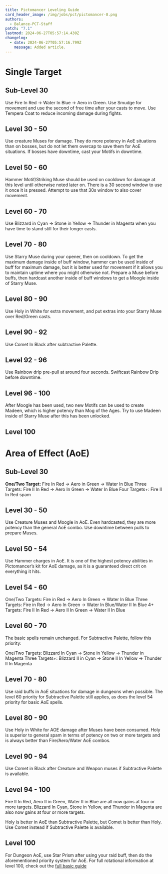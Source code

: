 ```yaml
---
title: Pictomancer Leveling Guide
card_header_image: /img/jobs/pct/pictomancer-8.png
authors:
  - Balance-PCT-Staff
patch: "7.1"
lastmod: 2024-06-27T05:57:14.430Z
changelog:
  - date: 2024-06-27T05:57:16.799Z
    message: Added article.
---
```

# Single Target

## Sub-Level 30

Use Fire In Red -> Water In Blue -> Aero in Green. Use Smudge for movement and use the second of free time after your casts to move. Use Tempera Coat to reduce incoming damage during fights. 

## Level 30 - 50

Use creature Muses for damage. They do more potency in AoE situations than on bosses, but do not let them overcap to save them for AoE situations. If bosses have downtime, cast your Motifs in downtime. 

## Level 50 - 60

Hammer Motif/Striking Muse should be used on cooldown for damage at this level until otherwise noted later on. There is a 30 second window to use it once it is pressed. Attempt to use that 30s window to also cover movement. 

## Level 60 - 70

Use Blizzard in Cyan -> Stone in Yellow -> Thunder in Magenta when you have time to stand still for their longer casts. 

## Level 70 - 80

Use Starry Muse during your opener, then on cooldown. To get the maximum damage inside of buff window, hammer can be used inside of buff for maximum damage, but it is better used for movement if it allows you to maintain uptime where you might otherwise not. Prepare a Muse before buffs, then hardcast another inside of buff windows to get a Moogle inside of Starry Muse. 

## Level 80 - 90

Use Holy in White for extra movement, and put extras into your Starry Muse over Red/Green casts. 

## Level 90 - 92

Use Comet In Black after subtractive Palette. 

## Level 92 - 96

Use Rainbow drip pre-pull at around four seconds. Swiftcast Rainbow Drip before downtime. 

## Level 96 - 100

After Moogle has been used, two new Motifs can be used to create Madeen, which is higher potency than Mog of the Ages. Try to use Madeen inside of Starry Muse after this has been unlocked.

## Level 100

# Area of Effect (AoE)

## Sub-Level 30

**One/Two Target:** Fire In Red -> Aero in Green -> Water In Blue
Three Targets: Fire II In Red -> Aero In Green -> Water In Blue
Four Targets+: Fire II In Red spam

## Level 30 - 50

Use Creature Muses and Moogle in AoE. Even hardcasted, they are more potency than the general AoE combo. Use downtime between pulls to prepare Muses.

## Level 50 - 54

Use Hammer charges in AoE. It is one of the highest potency abilities in Pictomancer’s kit for AoE damage, as it is a guaranteed direct crit on everything it hits. 

## Level 54 - 60

One/Two Targets: Fire in Red -> Aero In Green -> Water In Blue
Three Targets: Fire in Red -> Aero In Green -> Water In Blue/Water II In Blue
4+ Targets: Fire II In Red -> Aero II In Green -> Water II In Blue

## Level 60 - 70


The basic spells remain unchanged. For Subtractive Palette, follow this priority: 


One/Two Targets: Blizzard In Cyan -> Stone in Yellow -> Thunder in Magenta
Three Targets+: Blizzard II in Cyan -> Stone II In Yellow -> Thunder II In Magenta

## Level 70 - 80

Use raid buffs in AoE situations for damage in dungeons when possible. The level 60 priority for Subtractive Palette still applies, as does the level 54 priority for basic AoE spells.

## Level 80 - 90

Use Holy in White for AOE damage after Muses have been consumed. Holy is superior to general spam in terms of potency on two or more targets and is always better than Fire/Aero/Water AoE combos.

## Level 90 - 94

Use Comet in Black after Creature and Weapon muses if Subtractive Palette is available. 

## Level 94 - 100

Fire II In Red, Aero II in Green, Water II in Blue are all now gains at four or more targets. Blizzard In Cyan, Stone in Yellow, and Thunder in Magenta are also now gains at four or more targets. 



Holy is better in AoE than Subtractive Palette, but Comet is better than Holy. Use Comet instead if Subtractive Palette is available.

## Level 100

For Dungeon AoE, use Star Prism after using your raid buff, then do the aforementioned priority system for AoE. For full rotational information at level 100, check out the [full basic guide](https://www.thebalanceffxiv.com/jobs/casters/pictomancer/basic-guide/)